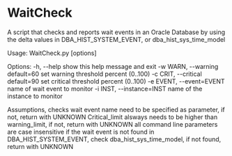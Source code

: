 # WaitCheck 


A script that checks and reports wait events in an Oracle Database 
by using the delta values in DBA_HIST_SYSTEM_EVENT, or dba_hist_sys_time_model 

Usage: WaitCheck.py [options]

Options:
  -h, --help            show this help message and exit
  -w WARN, --warning  default=60
                        set warning threshold percent (0..100)
  -c CRIT, --critical default=90
                        set critical threshold percent (0..100)
  -e EVENT, --event=EVENT
                        name of wait event to monitor
  -i INST, --instance=INST
                        name of the instance to monitor


Assumptions, checks
wait event name need to be specified as parameter, if not, return with UNKNOWN
Critical_limit alsways needs to be higher than warning_limit, if not, return with UNKNOWN
all command line parameters are case insensitive
if the wait event is not found in DBA_HIST_SYSTEM_EVENT, check  dba_hist_sys_time_model, if not found, return with UNKNOWN
